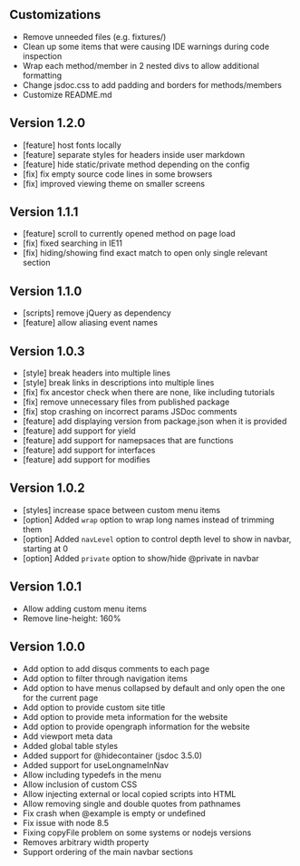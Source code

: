## Customizations

* Remove unneeded files (e.g. fixtures/)
* Clean up some items that were causing IDE warnings during code inspection
* Wrap each method/member in 2 nested divs to allow additional formatting
* Change jsdoc.css to add padding and borders for methods/members
* Customize README.md

## Version 1.2.0

* [feature] host fonts locally
* [feature] separate styles for headers inside user markdown
* [feature] hide static/private method depending on the config
* [fix] fix empty source code lines in some browsers
* [fix] improved viewing theme on smaller screens

## Version 1.1.1

* [feature] scroll to currently opened method on page load
* [fix] fixed searching in IE11
* [fix] hiding/showing find exact match to open only single relevant section

## Version 1.1.0

* [scripts] remove jQuery as dependency
* [feature] allow aliasing event names

## Version 1.0.3

* [style] break headers into multiple lines
* [style] break links in descriptions into multiple lines
* [fix] fix ancestor check when there are none, like including tutorials
* [fix] remove unnecessary files from published package
* [fix] stop crashing on incorrect params JSDoc comments
* [feature] add displaying version from package.json when it is provided
* [feature] add support for yield
* [feature] add support for namepsaces that are functions
* [feature] add support for interfaces
* [feature] add support for modifies

## Version 1.0.2

* [styles] increase space between custom menu items
* [option] Added `wrap` option to wrap long names instead of trimming them
* [option] Added `navLevel` option to control depth level to show in navbar, starting at 0
* [option] Added `private` option to show/hide @private in navbar

## Version 1.0.1

* Allow adding custom menu items
* Remove line-height: 160%

## Version 1.0.0

* Add option to add disqus comments to each page
* Add option to filter through navigation items
* Add option to have menus collapsed by default and only open the one for the current page
* Add option to provide custom site title
* Add option to provide meta information for the website
* Add option to provide opengraph information for the website
* Add viewport meta data
* Added global table styles
* Added support for @hidecontainer (jsdoc 3.5.0)
* Added support for useLongnameInNav
* Allow including typedefs in the menu
* Allow inclusion of custom CSS
* Allow injecting external or local copied scripts into HTML
* Allow removing single and double quotes from pathnames
* Fix crash when @example is empty or undefined
* Fix issue with node 8.5
* Fixing copyFile problem on some systems or nodejs versions
* Removes arbitrary width property
* Support ordering of the main navbar sections

